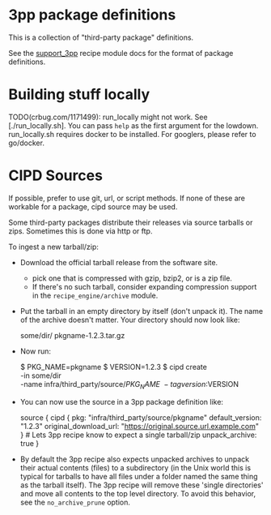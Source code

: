 # 3pp package definitions

This is a collection of "third-party package" definitions.

See the [support_3pp] recipe module docs for the format of package
definitions.

[support_3pp]: /recipes/README.recipes.md#recipe_modules-support_3pp

# Building stuff locally

TODO(crbug.com/1171499): run_locally might not work.
See [./run_locally.sh]. You can pass `help` as the first argument for the
lowdown.
run_locally.sh requires docker to be installed. For googlers, please refer
to go/docker.

# CIPD Sources

If possible, prefer to use git, url, or script methods. If none of these
are workable for a package, cipd source may be used.

Some third-party packages distribute their releases via source tarballs or zips.
Sometimes this is done via http or ftp.

To ingest a new tarball/zip:
  * Download the official tarball release from the software site.
    * pick one that is compressed with gzip, bzip2, or is a zip file.
    * If there's no such tarball, consider expanding compression support
      in the `recipe_engine/archive` module.
  * Put the tarball in an empty directory by itself (don't unpack it). The
    name of the archive doesn't matter. Your directory should now look like:

      some/dir/
          pkgname-1.2.3.tar.gz

  * Now run:

      $ PKG_NAME=pkgname
      $ VERSION=1.2.3
      $ cipd create  \
        -in some/dir \
        -name infra/third_party/source/$PKG_NAME \
        -tag version:$VERSION

  * You can now use the source in a 3pp package definition like:

      source {
        cipd {
          pkg: "infra/third_party/source/pkgname"
          default_version: "1.2.3"
          original_download_url: "https://original.source.url.example.com"
        }
        # Lets 3pp recipe know to expect a single tarball/zip
        unpack_archive: true
      }

  * By default the 3pp recipe also expects unpacked archives to unpack their
    actual contents (files) to a subdirectory (in the Unix world this is typical
    for tarballs to have all files under a folder named the same thing as the
    tarball itself). The 3pp recipe will remove these 'single directories' and
    move all contents to the top level directory. To avoid this behavior, see
    the `no_archive_prune` option.
